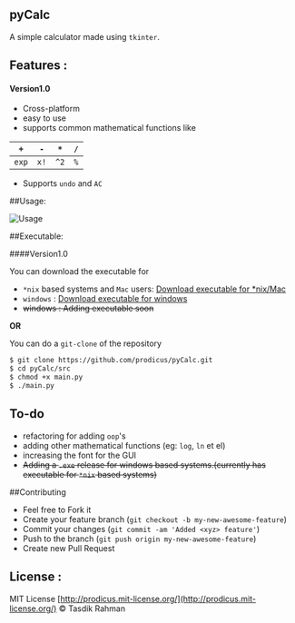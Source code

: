 ## pyCalc

A simple calculator made using `tkinter`. 

## Features : 

#### Version1.0

* Cross-platform
* easy to use
* supports common mathematical functions like 

| `+`   | `-`  | `*`  | `/`  |
|:-:|---|---|---|
| `exp`  |  `x!` | `^2`  |  `%` |

* Supports `undo` and `AC`

##Usage:

![Usage](https://raw.githubusercontent.com/prodicus/pyCalc/master/pyCalc_usage.gif)

##Executable:

####Version1.0

You can download the executable for 

* `*nix` based systems and `Mac` users: [Download executable for *nix/Mac](https://github.com/prodicus/pyCalc/releases/download/v1.0/pyCalc_v1)
* `windows` : [Download executable for windows](https://github.com/prodicus/pyCalc/releases/download/v1.0/pyCalc_v1.exe)
* ~~windows : Adding executable soon~~

**OR**

You can do a `git-clone` of the repository

```bash
$ git clone https://github.com/prodicus/pyCalc.git
$ cd pyCalc/src
$ chmod +x main.py
$ ./main.py
```

## To-do

* refactoring for adding `oop`'s 
* adding other mathematical functions (eg: `log`, `ln` et el)
* increasing the font for the GUI
* ~~Adding a `.exe` release for windows based systems.(currently has executable for `*nix` based systems)~~

##Contributing

- Feel free to Fork it
- Create your feature branch (`git checkout -b my-new-awesome-feature`)
- Commit your changes (`git commit -am 'Added <xyz> feature'`)
- Push to the branch (`git push origin my-new-awesome-feature`)
- Create new Pull Request

## License :

MIT License [http://prodicus.mit-license.org/](http://prodicus.mit-license.org/) &copy; Tasdik Rahman
